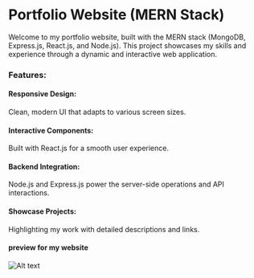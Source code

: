 <h1>Portfolio Website (MERN Stack)</h1>
Welcome to my portfolio website, built with the MERN stack (MongoDB, Express.js, React.js, and Node.js). This project showcases my skills and experience through a dynamic and interactive web application.

<h3>Features:</h3>

<h4>Responsive Design:</h4> Clean, modern UI that adapts to various screen sizes.
<h4>Interactive Components:</h4> Built with React.js for a smooth user experience.
<h4>Backend Integration:</h4> Node.js and Express.js power the server-side operations and API interactions.
<h4>Showcase Projects:</h4> Highlighting my work with detailed descriptions and links.

<h4>preview for my website</h4>

<!-- ![Screenshot 2024-08-23 134120](https://github.com/user-attachments/assets/6c30fcc0-cb31-455d-a384-4858f9392b68) -->

![Alt text]("portfolio/src/images/Screenshot_21-4-2025_16512_localhost.jpeg")
